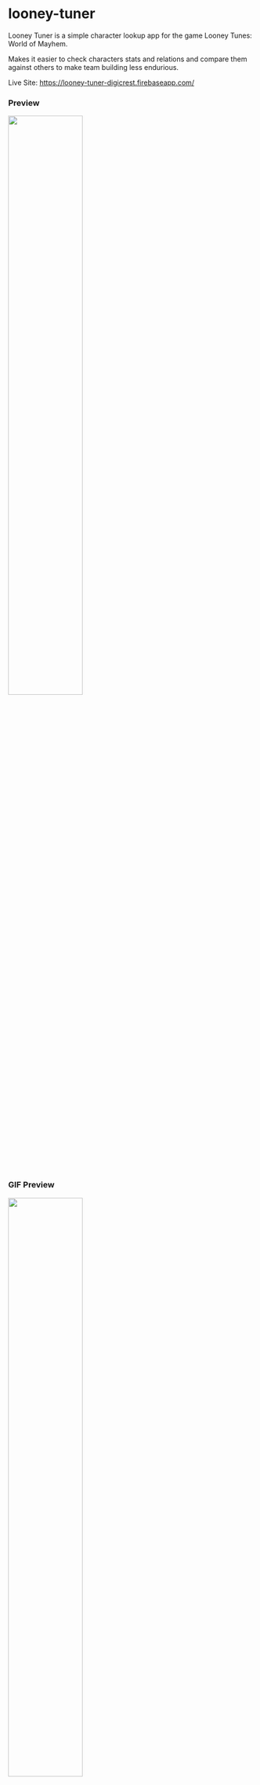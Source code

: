 # looney-tuner
Looney Tuner is a simple character lookup app for the game Looney Tunes: World of Mayhem. 

Makes it easier to check characters stats and relations and compare them against others to make team building less endurious.

Live Site: https://looney-tuner-digicrest.firebaseapp.com/

<h3>Preview</h3>
<img src="" width="55%"/>

<h3>GIF Preview</h3>
<img src="" width="55%"/>

## Project setup
```
npm install
```

### Compiles and hot-reloads for development
```
npm run serve
```

### Compiles and minifies for production
```
npm run build
```

### Run your tests
```
npm run test
```

### Lints and fixes files
```
npm run lint
```

### Customize configuration
See [Configuration Reference](https://cli.vuejs.org/config/).
